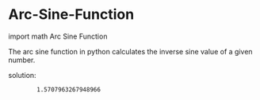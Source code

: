 # Arc-Sine-Function
import math Arc Sine Function

The arc sine function in python calculates the inverse sine value of a given number.

solution:

            1.5707963267948966
